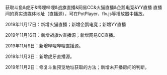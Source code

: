 获取斗鱼&虎牙&哔哩哔哩&战旗直播&网易CC&火猫直播&企鹅电竞&YY直播 直播间的真实流媒体地址（直播源），可在PotPlayer、flv.js等播放器中播放。

2019年11月17日：新增火猫直播；新增企鹅电竞；新增YY直播

2019年11月16日：新增战旗tv直播源；新增网易CC直播。

2019年11月9日：新增哔哩哔哩直播源。

2019年11月3日：新增虎牙直播源。

2019年11月2日：修复斗鱼预览地址获取的方法；新增未开播房间的判断。

